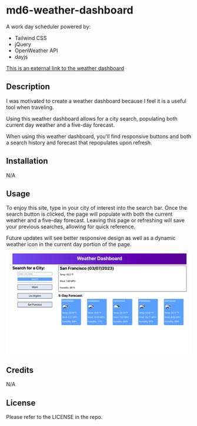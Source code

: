 # md6-weather-dashboard

A work day scheduler powered by:

- Tailwind CSS
- jQuery
- OpenWeather API
- dayjs

[This is an external link to the weather dashboard](https://rhodemc.github.io/md6-weather-dashboard/)

## Description

I was motivated to create a weather dashboard because I feel it is a useful tool when traveling.

Using this weather dashboard allows for a city search, populating both current day weather and a five-day forecast.

When using this weather dashboard, you'll find responsive buttons and both a search history and forecast that repopulates upon refresh.

## Installation

N/A

## Usage

To enjoy this site, type in your city of interest into the search bar. Once the search button is clicked, the page will populate with both the current weather and a five-day forecast. Leaving this page or refreshing will save your previous searches, allowing for quick reference.

Future updates will see better responsive design as well as a dynamic weather icon in the current day portion of the page.

![Weather Dashboard Homepage](assets/images/weather-dashboard.png)

## Credits

N/A

## License

Please refer to the LICENSE in the repo.
